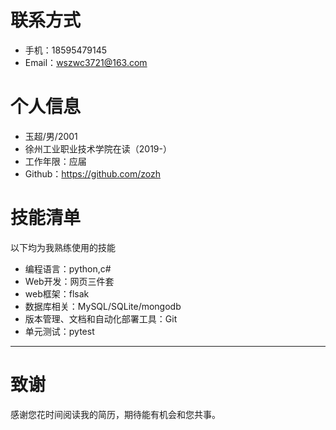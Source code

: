 
# 联系方式


- 手机：18595479145
- Email：wszwc3721@163.com

# 个人信息

 - 玉超/男/2001
 - 徐州工业职业技术学院在读（2019-）
 - 工作年限：应届
 - Github：https://github.com/zozh
  
    
# 技能清单

以下均为我熟练使用的技能

- 编程语言：python,c#
- Web开发：网页三件套
- web框架：flsak
- 数据库相关：MySQL/SQLite/mongodb
- 版本管理、文档和自动化部署工具：Git
- 单元测试：pytest
      
---      
# 致谢
感谢您花时间阅读我的简历，期待能有机会和您共事。
      
